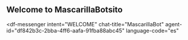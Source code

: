 ## Welcome to MascarillaBotsito

<script src="https://www.gstatic.com/dialogflow-console/fast/messenger/bootstrap.js?v=1"></script>
<df-messenger
  intent="WELCOME"
  chat-title="MascarillaBot"
  agent-id="df842b3c-2bba-4ff6-aafa-91fba88abc45"
  language-code="es"
></df-messenger>
